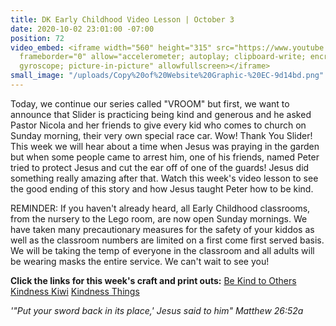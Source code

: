 ```yaml
---
title: DK Early Childhood Video Lesson | October 3
date: 2020-10-02 23:01:00 -07:00
position: 72
video_embed: <iframe width="560" height="315" src="https://www.youtube.com/embed/YW1zbd0vCDw"
  frameborder="0" allow="accelerometer; autoplay; clipboard-write; encrypted-media;
  gyroscope; picture-in-picture" allowfullscreen></iframe>
small_image: "/uploads/Copy%20of%20Website%20Graphic-%20EC-9d14bd.png"
---
```


Today, we continue our series called "VROOM" but first, we want to announce that Slider is practicing being kind and generous and he asked Pastor Nicola and her friends to give every kid who comes to church on Sunday morning, their very own special race car. Wow! Thank You Slider! This week we will hear about a time when Jesus was praying in the garden but when some people came to arrest him, one of his friends, named Peter tried to protect Jesus and cut the ear off of one of the guards! Jesus did something really amazing after that. Watch this week's video lesson to see the good ending of this story and how Jesus taught Peter how to be kind.

REMINDER: If you haven't already heard, all Early Childhood classrooms, from the nursery to the Lego room, are now open Sunday mornings. We have taken many precautionary measures for the safety of your kiddos as well as the classroom numbers are limited on a first come first served basis. We will be taking the temp of everyone in the classroom and all adults will be wearing masks the entire service. We can't wait to see you!

**Click the links for this week's craft and print outs:**
[Be Kind to Others](https://drive.google.com/file/d/1Ypb2FT7saCPK5gFUFjasiCsVKf6hpc6k/view?usp=sharing)
[Kindness Kiwi](https://drive.google.com/file/d/1OBrAUgmDvY4mwwJ_YPMRqYSBrHfZ9_0I/view?usp=sharing)
[Kindness Things](https://drive.google.com/file/d/1Ap5Oh3ahOQ1ZFIMK9WOiohHrcEhDi-il/view?usp=sharing)

*'"Put your sword back in its place,' Jesus said to him" Matthew 26:52a*